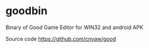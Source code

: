 # goodbin
Binary of Good Game Editor for WIN32 and android APK

Source code https://github.com/cnyaw/good

